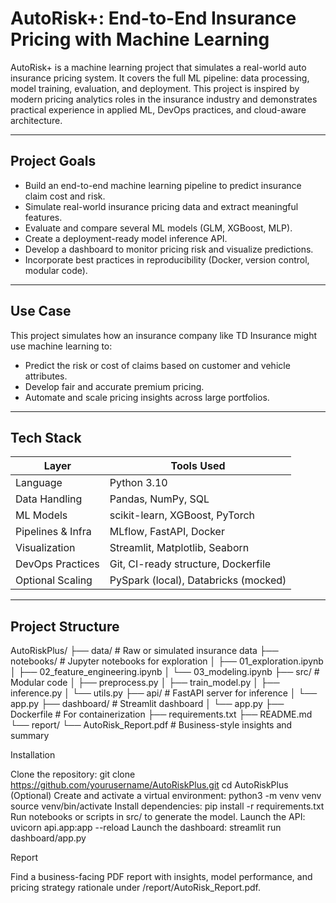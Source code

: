 # AutoRisk+: End-to-End Insurance Pricing with Machine Learning

AutoRisk+ is a machine learning project that simulates a real-world auto insurance pricing system. It covers the full ML pipeline: data processing, model training, evaluation, and deployment. This project is inspired by modern pricing analytics roles in the insurance industry and demonstrates practical experience in applied ML, DevOps practices, and cloud-aware architecture.

---

##  Project Goals

- Build an end-to-end machine learning pipeline to predict insurance claim cost and risk.
- Simulate real-world insurance pricing data and extract meaningful features.
- Evaluate and compare several ML models (GLM, XGBoost, MLP).
- Create a deployment-ready model inference API.
- Develop a dashboard to monitor pricing risk and visualize predictions.
- Incorporate best practices in reproducibility (Docker, version control, modular code).

---

## Use Case

This project simulates how an insurance company like TD Insurance might use machine learning to:

- Predict the risk or cost of claims based on customer and vehicle attributes.
- Develop fair and accurate premium pricing.
- Automate and scale pricing insights across large portfolios.

---

##  Tech Stack

| Layer              | Tools Used |
|-------------------|------------|
| Language           | Python 3.10 |
| Data Handling      | Pandas, NumPy, SQL |
| ML Models          | scikit-learn, XGBoost, PyTorch |
| Pipelines & Infra  | MLflow, FastAPI, Docker |
| Visualization      | Streamlit, Matplotlib, Seaborn |
| DevOps Practices   | Git, CI-ready structure, Dockerfile |
| Optional Scaling   | PySpark (local), Databricks (mocked) |

---

##  Project Structure
AutoRiskPlus/
├── data/ # Raw or simulated insurance data
├── notebooks/ # Jupyter notebooks for exploration
│ ├── 01_exploration.ipynb
│ ├── 02_feature_engineering.ipynb
│ └── 03_modeling.ipynb
├── src/ # Modular code
│ ├── preprocess.py
│ ├── train_model.py
│ ├── inference.py
│ └── utils.py
├── api/ # FastAPI server for inference
│ └── app.py
├── dashboard/ # Streamlit dashboard
│ └── app.py
├── Dockerfile # For containerization
├── requirements.txt
├── README.md
└── report/
└── AutoRisk_Report.pdf # Business-style insights and summary

 Installation

Clone the repository:
git clone https://github.com/yourusername/AutoRiskPlus.git
cd AutoRiskPlus
(Optional) Create and activate a virtual environment:
python3 -m venv venv
source venv/bin/activate
Install dependencies:
pip install -r requirements.txt
Run notebooks or scripts in src/ to generate the model.
Launch the API:
uvicorn api.app:app --reload
Launch the dashboard:
streamlit run dashboard/app.py

Report

Find a business-facing PDF report with insights, model performance, and pricing strategy rationale under /report/AutoRisk_Report.pdf.




